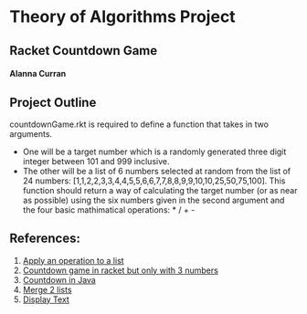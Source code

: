 # Theory of Algorithms Project
## Racket Countdown Game
#### Alanna Curran

## Project Outline
countdownGame.rkt is required to define a function that takes in two arguments.
- One will be a target number which is a randomly generated three digit integer between 101 and 999 inclusive.
- The other will be a list of 6 numbers selected at random from the list of 24 numbers: [1,1,2,2,3,3,4,4,5,5,6,6,7,7,8,8,9,9,10,10,25,50,75,100].
This function should return a way of calculating the target number (or as near as possible) using the six numbers given in the second argument and the four basic mathimatical operations: * / + -

## References:
1. [Apply an operation to a list](http://stackoverflow.com/questions/41512010/sum-items-in-list-racket)
1. [Countdown game in racket but only with 3 numbers](http://blog.hashcollision.org/?p=37)
1. [Countdown in Java](https://www.reddit.com/r/dailyprogrammer/comments/452omr/20160210_challenge_253_intermediate_countdown/)
1. [Merge 2 lists](http://stackoverflow.com/questions/12646888/scheme-merge-two-lists-into-one)
1. [Display Text](https://docs.racket-lang.org/reference/Writing.html)